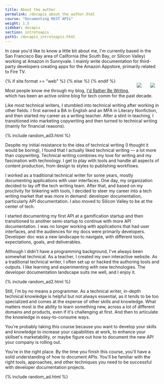 ```yaml
---
title: About the author
permalink: /docapis_about_the_author.html
course: "Documenting REST APIs"
weight: 1.5
sidebar: docapis
section: introtoapis
path1: /docapis_introtoapis.html
---
```


In case you'd like to know a little bit about me, I'm currently based in the San Francisco Bay area of California (the South Bay, or Silicon Valley) working at Amazon in Sunnyvale. I mainly write documentation for third-party developers creating apps for the Amazon Appstore, primarily related to Fire TV.

{% if site.format == "web" %}<img src="https://s3.us-west-1.wasabisys.com/idbwmedia.com/images/api/tomjohnson.jpg" class="small" style="float: right; padding:1em;"/>
{% else %}
<img src="https://s3.us-west-1.wasabisys.com/idbwmedia.com/images/api/tomjohnsonsmall.jpg" class="small" style="float: right; padding:1em;"/>
{% endif %}


Most people know me through my blog, [I'd Rather Be Writing](https://idratherbewriting.com), which has been an active online blog for tech comm for the past decade.

Like most technical writers, I stumbled into technical writing after working in other fields. I first earned a BA in English and an MFA in Literary Nonfiction, and then started my career as a writing teacher. After a stint in teaching, I transitioned into marketing copywriting and then turned to technical writing (mainly for financial reasons).

{% include random_ad3.html %}

Despite my initial resistance to the idea of technical writing (I thought it would be boring), I found that I actually liked technical writing &mdash; a lot more than copywriting. Technical writing combines my love for writing and my fascination with technology. I get to play with tools and handle all aspects of content production, from design to styles to publishing workflows.

I worked as a traditional technical writer for some years, mostly documenting applications with user interfaces. One day, my organization decided to lay off the tech writing team. After that, and based on my proclivity for tinkering with tools, I decided to steer my career into a tech writing market that was more in demand: developer documentation, particularly API documentation. I also moved to Silicon Valley to be at the center of tech.

I started documenting my first API at a gamification startup and then transitioned to another semi-startup to continue with more API documentation. I was no longer working with applications that had user interfaces, and the audiences for my docs were primarily developers. Developer doc was a new landscape to navigate, with different tools, expectations, goals, and deliverables.

Although I didn't have a programming background, I've always been somewhat technical. As a teacher, I created my own interactive website. As a traditional technical writer, I often set up or hacked the authoring tools and outputs. I like learning and experimenting with new technologies. The developer documentation landscape suits me well, and I enjoy it.

{% include random_ad2.html %}

Still, I'm by no means a programmer. As a technical writer, in-depth technical knowledge is helpful but not always essential, as it tends to be too specialized and comes at the expense of other skills and knowledge. What matters most is the ability to learn something new, across a lot of different domains and products, even if it's challenging at first. And then to articulate the knowledge in easy-to-consume ways.

You're probably taking this course because you want to develop your skills and knowledge to increase your capabilities at work, to enhance your skillset's marketability, or maybe figure out how to document the new API your company is rolling out.

You're in the right place. By the time you finish this course, you'll have a solid understanding of how to document APIs. You'll be familiar with the right tools, approaches, and other techniques you need to be successful with developer documentation projects.

{% include random_ad.html %}
